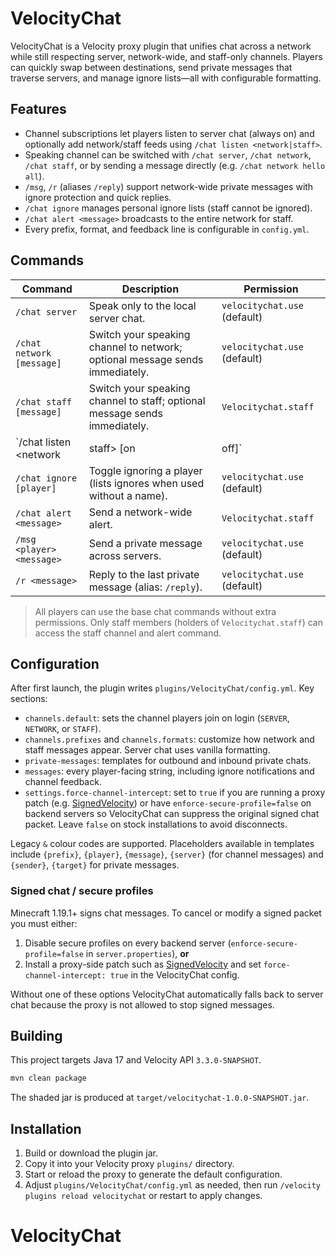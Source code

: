 # VelocityChat

VelocityChat is a Velocity proxy plugin that unifies chat across a network while still respecting server, network-wide, and staff-only channels. Players can quickly swap between destinations, send private messages that traverse servers, and manage ignore lists—all with configurable formatting.

## Features
- Channel subscriptions let players listen to server chat (always on) and optionally add network/staff feeds using `/chat listen <network|staff>`.
- Speaking channel can be switched with `/chat server`, `/chat network`, `/chat staff`, or by sending a message directly (e.g. `/chat network hello all`).
- `/msg`, `/r` (aliases `/reply`) support network-wide private messages with ignore protection and quick replies.
- `/chat ignore` manages personal ignore lists (staff cannot be ignored).
- `/chat alert <message>` broadcasts to the entire network for staff.
- Every prefix, format, and feedback line is configurable in `config.yml`.

## Commands
| Command | Description | Permission |
| --- | --- | --- |
| `/chat server` | Speak only to the local server chat. | `velocitychat.use` (default) |
| `/chat network [message]` | Switch your speaking channel to network; optional message sends immediately. | `velocitychat.use` (default) |
| `/chat staff [message]` | Switch your speaking channel to staff; optional message sends immediately. | `Velocitychat.staff` |
| `/chat listen <network|staff> [on|off]` | Toggle or explicitly enable/disable viewing of extra channels. | `velocitychat.use` (default) for network, `Velocitychat.staff` for staff |
| `/chat ignore [player]` | Toggle ignoring a player (lists ignores when used without a name). | `velocitychat.use` (default) |
| `/chat alert <message>` | Send a network-wide alert. | `Velocitychat.staff` |
| `/msg <player> <message>` | Send a private message across servers. | `velocitychat.use` (default) |
| `/r <message>` | Reply to the last private message (alias: `/reply`). | `velocitychat.use` (default) |

> All players can use the base chat commands without extra permissions. Only staff members (holders of `Velocitychat.staff`) can access the staff channel and alert command.

## Configuration
After first launch, the plugin writes `plugins/VelocityChat/config.yml`. Key sections:
- `channels.default`: sets the channel players join on login (`SERVER`, `NETWORK`, or `STAFF`).
- `channels.prefixes` and `channels.formats`: customize how network and staff messages appear. Server chat uses vanilla formatting.
- `private-messages`: templates for outbound and inbound private chats.
- `messages`: every player-facing string, including ignore notifications and channel feedback.
- `settings.force-channel-intercept`: set to `true` if you are running a proxy patch (e.g. [SignedVelocity](https://modrinth.com/plugin/signedvelocity)) or have `enforce-secure-profile=false` on backend servers so VelocityChat can suppress the original signed chat packet. Leave `false` on stock installations to avoid disconnects.

Legacy `&` colour codes are supported. Placeholders available in templates include `{prefix}`, `{player}`, `{message}`, `{server}` (for channel messages) and `{sender}`, `{target}` for private messages.

### Signed chat / secure profiles
Minecraft 1.19.1+ signs chat messages. To cancel or modify a signed packet you must either:

1. Disable secure profiles on every backend server (`enforce-secure-profile=false` in `server.properties`), **or**
2. Install a proxy-side patch such as [SignedVelocity](https://modrinth.com/plugin/signedvelocity) and set `force-channel-intercept: true` in the VelocityChat config.

Without one of these options VelocityChat automatically falls back to server chat because the proxy is not allowed to stop signed messages.

## Building
This project targets Java 17 and Velocity API `3.3.0-SNAPSHOT`.

```bash
mvn clean package
```

The shaded jar is produced at `target/velocitychat-1.0.0-SNAPSHOT.jar`.

## Installation
1. Build or download the plugin jar.
2. Copy it into your Velocity proxy `plugins/` directory.
3. Start or reload the proxy to generate the default configuration.
4. Adjust `plugins/VelocityChat/config.yml` as needed, then run `/velocity plugins reload velocitychat` or restart to apply changes.
# VelocityChat
